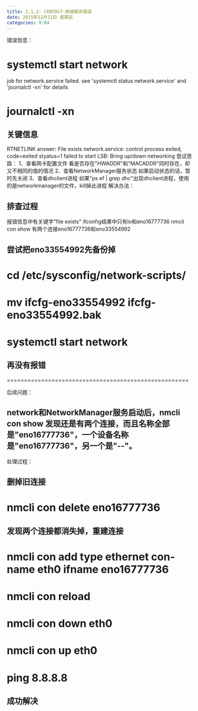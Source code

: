 ```yaml
---
title: 2.1.2: CENTOS7-网络服务错误
date: 2015年12月11日 星期五
categories: 9:04
---
```

 
错误信息：
# systemctl start network
job for network.service failed. see 'systemctl status network.service' and 'journalctl -xn' for details
# journalctl -xn
## 关键信息
RTNETLINK answer: File exists
network.service: control process exited, code=exited styatus=1
failed to start LSB: Bring up/down networking
尝试思路：
1、查看网卡配置文件
看是否存在"HWADDR"和"MACADDR"同时存在，却又不相同的值的情况
2、查看NetworkManager服务状态
如果启动状态的话，暂时先关闭
3、查看dhclient进程
如果"ps ef | grep dhc"出现dhclient进程，使用的是networkmanager的文件，kill掉此进程
解决办法：
## 排查过程
报错信息中有关键字"file exists"
ifconfig结果中只有lo和eno16777736
nmcli con show 有两个连接eno16777736和eno33554992
## 尝试把eno33554992先备份掉
# cd /etc/sysconfig/network-scripts/
# mv ifcfg-eno33554992 ifcfg-eno33554992.bak
# systemctl start network
## 再没有报错
=====================================================
 
后续问题：
## network和NetworkManager服务启动后，nmcli con show 发现还是有两个连接，而且名称全部是"eno16777736"，一个设备名称是"eno16777736"，另一个是"--"。
处理过程：
## 删掉旧连接
# nmcli con delete eno16777736
## 发现两个连接都消失掉，重建连接
# nmcli con add type ethernet con-name eth0 ifname eno16777736
# nmcli con reload
# nmcli con down eth0
# nmcli con up eth0
# ping 8.8.8.8
## 成功解决
